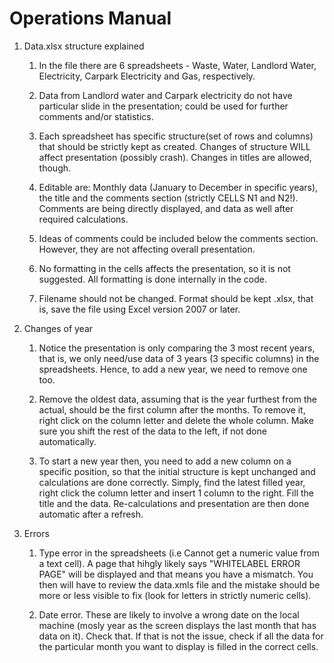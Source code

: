 # Operations Manual

1. Data.xlsx structure explained

    1. In the file there are 6 spreadsheets - Waste, Water, Landlord Water, Electricity, Carpark Electricity and Gas, respectively. 

    1. Data from Landlord water and Carpark electricity do not have particular slide in the presentation; could be used for further comments and/or statistics.

    1. Each spreadsheet has specific structure(set of rows and columns) that should be strictly kept as created. Changes of structure WILL affect presentation (possibly crash). Changes in titles are allowed, though.

    1. Editable are: Monthly data (January to December in specific years), the title and the comments section (strictly CELLS N1 and N2!). Comments are being directly displayed, and data as well after required calculations.

    1. Ideas of comments could be included below the comments section. However, they are not affecting overall presentation. 

    1. No formatting in the cells affects the presentation, so it is not suggested. All formatting is done internally in the code.

    1. Filename should not be changed. Format should be kept .xlsx, that is, save the file using Excel version 2007 or later. 

1. Changes of year

    1. Notice the presentation is only comparing the 3 most recent years, that is, we only need/use data of 3 years (3 specific columns) in the spreadsheets. Hence, to add a new year, we need to remove one too.

    1. Remove the oldest data, assuming that is the year furthest from the actual, should be the first column after the months. To remove it, right click on the column letter and delete the whole column. Make sure you shift the rest of the data to the left, if not done automatically. 

    1. To start a new year then, you need to add a new column on a specific position, so that the initial structure is kept unchanged and calculations are done correctly. Simply, find the latest filled year, right click the column letter and insert 1 column to the right. Fill the title and the data. Re-calculations and presentation are then done automatic after a refresh.

1. Errors

    1. Type error in the spreadsheets (i.e Cannot get a numeric value from a text cell). A page that hihgly likely says "WHITELABEL ERROR PAGE" will be displayed and that means you have a mismatch. You then will have to review the data.xmls file and the mistake should be more or less visible to fix (look for letters in strictly numeric cells).
    
    1. Date error. These are likely to involve a wrong date on the local machine (mosly year as the screen displays the last month that has data on it). Check that. If that is not the issue, check if all the data for the particular month you want to display is filled in the correct cells. 
